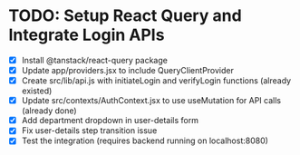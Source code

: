 # TODO: Setup React Query and Integrate Login APIs

- [x] Install @tanstack/react-query package
- [x] Update app/providers.jsx to include QueryClientProvider
- [x] Create src/lib/api.js with initiateLogin and verifyLogin functions (already existed)
- [x] Update src/contexts/AuthContext.jsx to use useMutation for API calls (already done)
- [x] Add department dropdown in user-details form
- [x] Fix user-details step transition issue
- [x] Test the integration (requires backend running on localhost:8080)
